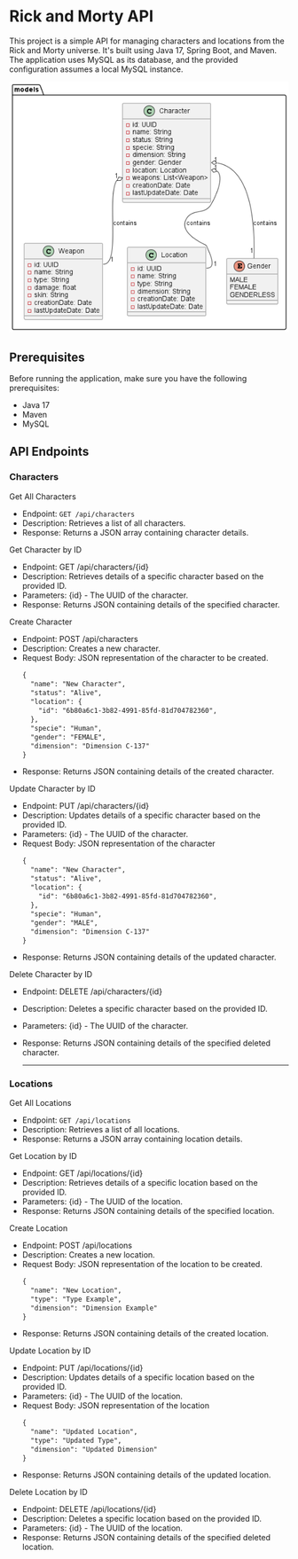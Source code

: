 
#  Rick and Morty API
This project is a simple API for managing characters and locations from the Rick and Morty universe. It's built using Java 17, Spring Boot, and Maven. The application uses MySQL as its database, and the provided configuration assumes a local MySQL instance.

![img.png](resources/img/class-diagram.png)

## Prerequisites
Before running the application, make sure you have the following prerequisites:

* Java 17
* Maven
* MySQL

## API Endpoints
### Characters
Get All Characters
* Endpoint: `GET /api/characters`
* Description: Retrieves a list of all characters.
* Response: Returns a JSON array containing character details.

Get Character by ID
* Endpoint: GET /api/characters/{id}
* Description: Retrieves details of a specific character based on the provided ID.
* Parameters: {id} - The UUID of the character.
* Response: Returns JSON containing details of the specified character.
  
Create Character
* Endpoint: POST /api/characters
* Description: Creates a new character.
* Request Body: JSON representation of the character to be created.
  ```
  {
    "name": "New Character",
    "status": "Alive",
    "location": {
      "id": "6b80a6c1-3b82-4991-85fd-81d704782360",
    },
    "specie": "Human",
    "gender": "FEMALE",
    "dimension": "Dimension C-137"
  }
  ```
* Response: Returns JSON containing details of the created character.

Update Character by ID
* Endpoint: PUT /api/characters/{id}
* Description: Updates details of a specific character based on the provided ID.
* Parameters: {id} - The UUID of the character.
* Request Body: JSON representation of the character
  ```
  {
    "name": "New Character",
    "status": "Alive",
    "location": {
      "id": "6b80a6c1-3b82-4991-85fd-81d704782360",
    },
    "specie": "Human",
    "gender": "MALE",
    "dimension": "Dimension C-137"
  }
  ```
* Response: Returns JSON containing details of the updated character.

Delete Character by ID
* Endpoint: DELETE /api/characters/{id}
* Description: Deletes a specific character based on the provided ID.
* Parameters: {id} - The UUID of the character.
* Response: Returns JSON containing details of the specified deleted character.

  _________________________________
### Locations
Get All Locations
* Endpoint: `GET /api/locations`
* Description: Retrieves a list of all locations.
* Response: Returns a JSON array containing location details.

Get Location by ID
* Endpoint: GET /api/locations/{id}
* Description: Retrieves details of a specific location based on the provided ID.
* Parameters: {id} - The UUID of the location.
* Response: Returns JSON containing details of the specified location.
  
Create Location
* Endpoint: POST /api/locations
* Description: Creates a new location.
* Request Body: JSON representation of the location to be created.
  ```
  {
    "name": "New Location",
    "type": "Type Example",
    "dimension": "Dimension Example"
  }
  ```
* Response: Returns JSON containing details of the created location.

Update Location by ID
* Endpoint: PUT /api/locations/{id}
* Description: Updates details of a specific location based on the provided ID.
* Parameters: {id} - The UUID of the location.
* Request Body: JSON representation of the location
  ```
  {
    "name": "Updated Location",
    "type": "Updated Type",
    "dimension": "Updated Dimension"
  }
  ```
* Response: Returns JSON containing details of the updated location.

Delete Location by ID
* Endpoint: DELETE /api/locations/{id}
* Description: Deletes a specific location based on the provided ID.
* Parameters: {id} - The UUID of the location.
* Response: Returns JSON containing details of the specified deleted location.
